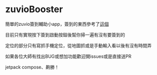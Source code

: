 # zuvioBooster
簡單的zuvio簽到輔助小app，簽到的東西參考了[這個](https://github.com/Kalvin520/auto-zuvio) 

目前只有實現按下簽到啟動按鈕後幫你掃一遍有沒有要簽到的

定位的部分只有寫抓手機定位，從地圖抓或是手動輸入看以後有沒有時間弄

如果各位大師有找出BUG或想加功能歡迎開issues或是直接送PR

jetpack compose、齁勝！
